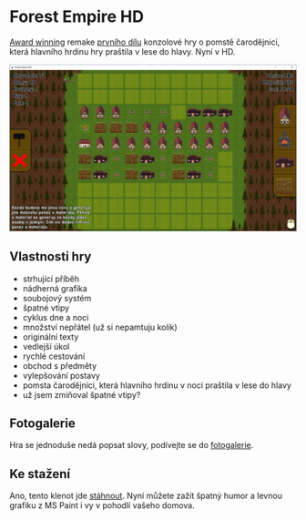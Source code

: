 # Forest Empire HD

[Award winning](https://sposdk.cz/tvorba-pocitacovych-her-2021/) remake [prvního dílu](https://github.com/jsfraz/ForestEmpire) konzolové hry o pomstě čarodějnici, která hlavního hrdinu hry praštila v lese do hlavy. Nyní v HD.

![Screenshot stavění budov ze hry](images/5.PNG)

## Vlastnosti hry

- strhující příběh
- nádherná grafika
- soubojový systém
- špatné vtipy
- cyklus dne a noci
- množství nepřátel (už si nepamtuju kolik)
- originální texty
- vedlejší úkol
- rychlé cestování
- obchod s předměty
- vylepšování postavy
- pomsta čarodějnici, která hlavního hrdinu v noci praštila v lese do hlavy
- už jsem zmiňoval špatné vtipy?

## Fotogalerie

Hra se jednoduše nedá popsat slovy, podívejte se do [fotogalerie](Fotogalerie.md).

## Ke stažení

Ano, tento klenot jde [stáhnout](https://github.com/jsfraz/ForestEmpireHD/releases/tag/v2021_fixed). Nyní můžete zažít špatný humor a levnou grafiku z MS Paint i vy v pohodlí vašeho domova.
